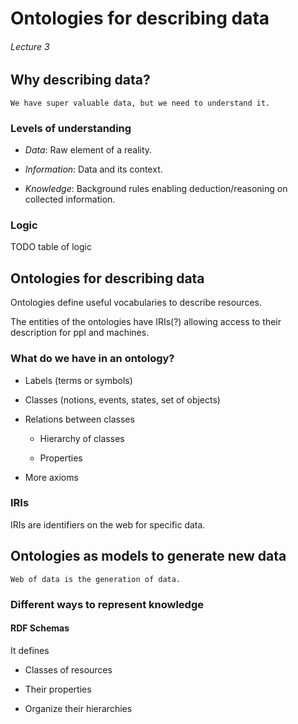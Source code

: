# Ontologies for describing data

###### Lecture 3

## Why describing data? 

    We have super valuable data, but we need to understand it.

### Levels of **understanding**

- *Data*: Raw element of a reality.

- *Information*: Data and its context.

- *Knowledge*: Background rules enabling deduction/reasoning on collected information.

### Logic

TODO table of logic

## Ontologies for describing data

Ontologies define useful vocabularies to describe resources. 

The entities of the ontologies have IRIs(?) allowing access to their description for ppl and machines.

### What do we have in an ontology? 

- Labels (terms or symbols)

- Classes (notions, events, states, set of objects)

- Relations between classes

    - Hierarchy of classes

    - Properties

- More axioms

### IRIs

IRIs are identifiers on the web for specific data.

## Ontologies as models to generate new data

    Web of data is the generation of data.

### Different ways to represent knowledge

#### RDF Schemas

It defines

- Classes of resources

- Their properties

- Organize their hierarchies